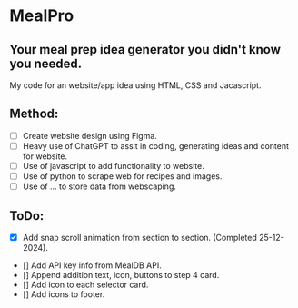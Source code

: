 # MealPro

## Your meal prep idea generator you didn't know you needed.

My code for an website/app idea using HTML, CSS and Jacascript.

## Method:

- [ ] Create website design using Figma.
- [ ] Heavy use of ChatGPT to assit in coding, generating ideas and content for website.
- [ ] Use of javascript to add functionality to website.
- [ ] Use of python to scrape web for recipes and images.
- [ ] Use of ... to store data from webscaping.

## ToDo:

- [x] Add snap scroll animation from section to section. (Completed 25-12-2024).
- [] Add API key info from MealDB API.
- [] Append addition text, icon, buttons to step 4 card.
- [] Add icon to each selector card.
- [] Add icons to footer.
